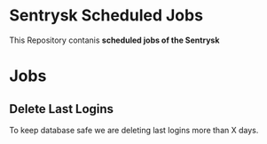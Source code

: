 # Sentrysk Scheduled Jobs
This Repository contanis **scheduled jobs of the Sentrysk**

# Jobs

## Delete Last Logins
To keep database safe we are deleting last logins more than X days.
